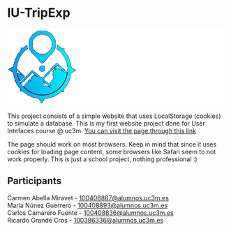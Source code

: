 # IU-TripExp
![header image](https://github.com/ricardograndecros/IU-TripExp/blob/main/images/logo/logotipo2.png?raw=true)

This project consists of a simple website that uses LocalStorage (cookies) to simulate a database. This is my first website project done for User Intefaces course @ uc3m.
[You can visit the page through this link](https://witty-flower-0e2416c03.azurestaticapps.net)

The page should work on most browsers. Keep in mind that since it uses cookies for loading page content, some browsers like Safari seem to not work properly. This is just a school project, nothing professional :)

## Participants

Carmen Abella Miravet - 100408887@alumnos.uc3m.es  
María Núnez Guerrero - 100408893@alumnos.uc3m.es  
Carlos Camarero Fuente - 100408836@alumnos.uc3m.es  
Ricardo Grande Cros - 100386336@alumnos.uc3m.es  
